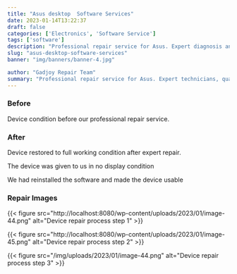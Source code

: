 ```yaml
---
title: "Asus desktop  Software Services"
date: 2023-01-14T13:22:37
draft: false
categories: ['Electronics', 'Software Service']
tags: ['software']
description: "Professional repair service for Asus. Expert diagnosis and quality repairs in Bangalore."
slug: "asus-desktop-software-services"
banner: "img/banners/banner-4.jpg"

author: "Gadjoy Repair Team"
summary: "Professional repair service for Asus. Expert technicians, quality parts, warranty included."
---
```


### Before

Device condition before our professional repair service.

### After

Device restored to full working condition after expert repair.

The device was given to us in no display condition

We had reinstalled the software and made the device usable

### Repair Images

{{< figure src="http://localhost:8080/wp-content/uploads/2023/01/image-44.png" alt="Device repair process step 1" >}}

{{< figure src="http://localhost:8080/wp-content/uploads/2023/01/image-45.png" alt="Device repair process step 2" >}}

{{< figure src="/img/uploads/2023/01/image-44.png" alt="Device repair process step 3" >}}

